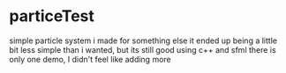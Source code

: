 # particeTest
simple particle system i made for something else
it ended up being a little bit less simple than i wanted, but its still good
using c++ and sfml
there is only one demo, I didn't feel like adding more
